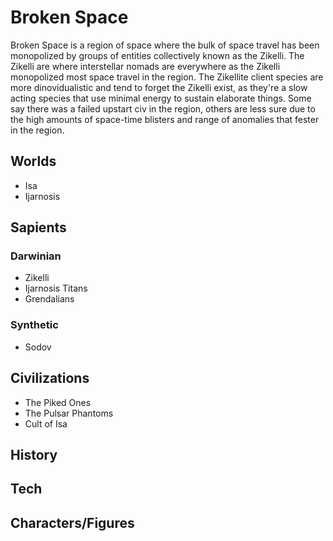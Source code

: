 # Broken Space

Broken Space is a region of space where the bulk of space travel has been monopolized by groups of entities collectively known as the Zikelli.  The Zikelli are where interstellar nomads are everywhere as the Zikelli monopolized most space travel in the region.  The Zikellite client species are more dinovidualistic and tend to forget the Zikelli exist, as they're a slow acting species that use minimal energy to sustain elaborate things.  Some say there was a failed upstart civ in the region, others are less sure due to the high amounts of space-time blisters and range of anomalies that fester in the region.

## Worlds
- Isa
- Ijarnosis

## Sapients

### Darwinian
- Zikelli
- Ijarnosis Titans
- Grendalians

### Synthetic
- Sodov

## Civilizations
- The Piked Ones
- The Pulsar Phantoms
- Cult of Isa

## History

## Tech

## Characters/Figures
